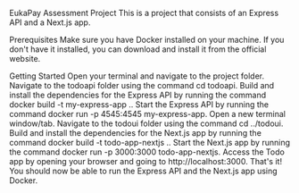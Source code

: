 EukaPay Assessment Project
This is a project that consists of an Express API and a Next.js app.

Prerequisites
Make sure you have Docker installed on your machine. If you don't have it installed, you can download and install it from the official website.

Getting Started
Open your terminal and navigate to the project folder.
Navigate to the todoapi folder using the command cd todoapi.
Build and install the dependencies for the Express API by running the command docker build -t my-express-app ..
Start the Express API by running the command docker run -p 4545:4545 my-express-app.
Open a new terminal window/tab.
Navigate to the todoui folder using the command cd ../todoui.
Build and install the dependencies for the Next.js app by running the command docker build -t todo-app-nextjs ..
Start the Next.js app by running the command docker run -p 3000:3000 todo-app-nextjs.
Access the Todo app by opening your browser and going to http://localhost:3000.
That's it! You should now be able to run the Express API and the Next.js app using Docker.
